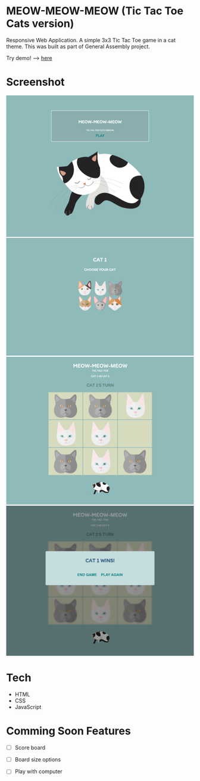 # MEOW-MEOW-MEOW (Tic Tac Toe Cats version)
Responsive Web Application. A simple 3x3 Tic Tac Toe game in a cat theme. This was built as part of General Assembly project. 

Try demo! --> [here](https://smox14.github.io/tic-tac-toe/)

# Screenshot

![screenshot](/images/screenshot/screenshot_1.png)
![screenshot](/images/screenshot/screenshot_2.png)
![screenshot](/images/screenshot/screenshot_3.png)
![screenshot](/images/screenshot/screenshot_4.png)


# Tech
- HTML 
- CSS 
- JavaScript

# Comming Soon Features
- [ ] Score board
- [ ] Board size options
- [ ] Play with computer


